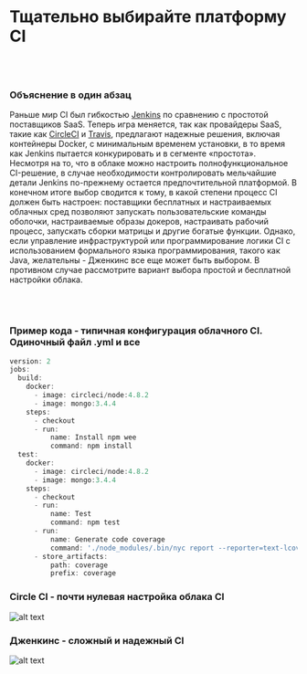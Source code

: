 # Тщательно выбирайте платформу CI

<br/><br/>

### Объяснение в один абзац

Раньше мир CI был гибкостью [Jenkins](https://jenkins.io/) по сравнению с простотой поставщиков SaaS. Теперь игра меняется, так как провайдеры SaaS, такие как [CircleCI](https://circleci.com/) и [Travis](https://travis-ci.org/), предлагают надежные решения, включая контейнеры Docker, с минимальным временем установки, в то время как Jenkins пытается конкурировать и в сегменте «простота». Несмотря на то, что в облаке можно настроить полнофункциональное CI-решение, в случае необходимости контролировать мельчайшие детали Jenkins по-прежнему остается предпочтительной платформой. В конечном итоге выбор сводится к тому, в какой степени процесс CI должен быть настроен: поставщики бесплатных и настраиваемых облачных сред позволяют запускать пользовательские команды оболочки, настраиваемые образы докеров, настраивать рабочий процесс, запускать сборки матрицы и другие богатые функции. Однако, если управление инфраструктурой или программирование логики CI с использованием формального языка программирования, такого как Java, желательны - Дженкинс все еще может быть выбором. В противном случае рассмотрите вариант выбора простой и бесплатной настройки облака.

<br/><br/>

### Пример кода - типичная конфигурация облачного CI. Одиночный файл .yml и все

```javascript
version: 2
jobs:
  build:
    docker:
      - image: circleci/node:4.8.2
      - image: mongo:3.4.4
    steps:
      - checkout
      - run:
          name: Install npm wee
          command: npm install
  test:
    docker:
      - image: circleci/node:4.8.2
      - image: mongo:3.4.4
    steps:
      - checkout
      - run:
          name: Test
          command: npm test
      - run:
          name: Generate code coverage
          command: './node_modules/.bin/nyc report --reporter=text-lcov'      
      - store_artifacts:
          path: coverage
          prefix: coverage

```

### Circle CI - почти нулевая настройка облака CI

![alt text](https://github.com/i0natan/nodebestpractices/blob/master/assets/images/circleci.png "API error handling")

### Дженкинс - сложный и надежный CI

![alt text](https://github.com/i0natan/nodebestpractices/blob/master/assets/images/jenkins_dashboard.png "API error handling")

<br/><br/>
